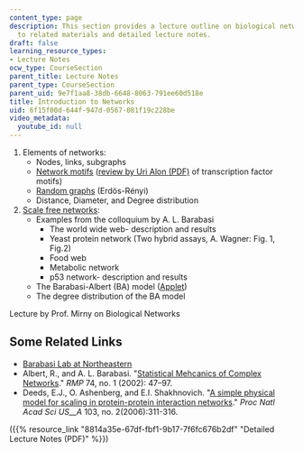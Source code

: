 ```yaml
---
content_type: page
description: This section provides a lecture outline on biological networks with links
  to related materials and detailed lecture notes.
draft: false
learning_resource_types:
- Lecture Notes
ocw_type: CourseSection
parent_title: Lecture Notes
parent_type: CourseSection
parent_uid: 9e7f1aa8-38db-6648-8063-791ee60d518e
title: Introduction to Networks
uid: 6f15f00d-644f-947d-0567-081f19c228be
video_metadata:
  youtube_id: null
---
```

1. Elements of networks:
    - Nodes, links, subgraphs
    - [Network motifs](http://en.wikipedia.org/wiki/Network_motif) ([review by Uri Alon (PDF)](http://wws.weizmann.ac.il/mcb/UriAlon/sites/mcb.UriAlon/files/network_motifs_nature_genetics_review.pdf) of transcription factor motifs)
    - [Random graphs](http://en.wikipedia.org/wiki/Random_graph) (Erdös-Rényi)
    - Distance, Diameter, and Degree distribution
2. [Scale free networks](http://en.wikipedia.org/wiki/Scale-free_network):
    - Examples from the colloquium by A. L. Barabasi
        - The world wide web- description and results
        - Yeast protein network (Two hybrid assays, A. Wagner: Fig. 1, Fig.2)
        - Food web
        - Metabolic network
        - p53 network- description and results
    - The Barabasi-Albert (BA) model ([Applet](http://www-personal.umich.edu/%7Eladamic/NetLogo/PrefAndRandAttach.html))
    - The degree distribution of the BA model

Lecture by Prof. Mirny on Biological Networks

## Some Related Links

- [Barabasi Lab at Northeastern](https://www.barabasilab.com/)
- Albert, R., and A. L. Barabasi. "[Statistical Mehcanics of Complex Networks](http://rmp.aps.org/abstract/RMP/v74/i1/p47_1)." *RMP* 74, no. 1 (2002): 47–97.
- Deeds, E.J., O. Ashenberg, and E.I. Shakhnovich. "[A simple physical model for scaling in protein-protein interaction networks](http://www.ncbi.nlm.nih.gov/pmc/articles/PMC1326177/)." *Proc Natl Acad Sci US\_\_A* 103, no. 2(2006):311-316.

({{% resource_link "8814a35e-67df-fbf1-9b17-7f6fc676b2df" "Detailed Lecture Notes (PDF)" %}})
